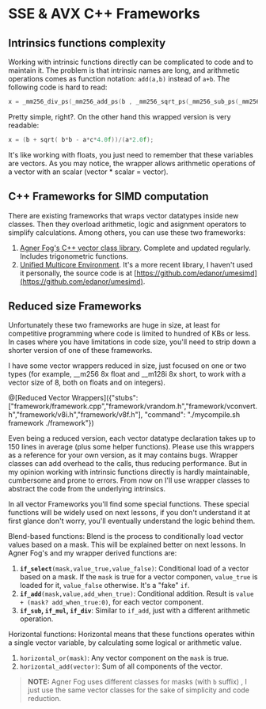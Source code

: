 # SSE & AVX C++ Frameworks

## Intrinsics functions complexity

Working with intrinsic functions directly can be complicated to code and to maintain it. The problem is that intrinsic names are long, and arithmetic operations comes as function notation: `add(a,b)` instead of `a+b`.
The following code is hard to read:
```cpp
x = _mm256_div_ps(_mm256_add_ps(b , _mm256_sqrt_ps(_mm256_sub_ps(_mm256_mul_ps(b , b) , _mm256_mul_ps(_mm256_mul_ps(a , c),_mm256_set1_ps(4.0f))))) , _mm256_mul_ps(a,_mm256_set1_ps(2.0f)));
```
Pretty simple, right?. On the other hand this wrapped version is very readable:
```cpp
x = (b + sqrt( b*b - a*c*4.0f))/(a*2.0f);
```
It's like working with floats, you just need to remember that these variables are vectors. As you may notice, the wrapper allows arithmetic operations of a vector with an scalar (vector * scalar = vector).

## C++ Frameworks for SIMD computation

There are existing frameworks that wraps vector datatypes inside new classes. Then they overload arithmetic, logic and asignment operators to simplify calculations.
Among others, you can use these two frameworks:

1. [Agner Fog's C++ vector class library](http://www.agner.org/optimize/#vectorclass). Complete and updated regularly. Includes trigonometric functions.
2. [Unified Multicore Environment](https://gain-performance.com/ume/). It's a more recent library, I haven't used it personally, the source code is at [https://github.com/edanor/umesimd](https://github.com/edanor/umesimd).

## Reduced size Frameworks

Unfortunately these two frameworks are huge in size, at least for competitive programming where code is limited to hundred of KBs or less.
In cases where you have limitations in code size, you'll need to strip down a shorter version of one of these frameworks.

I have some vector wrappers reduced in size, just focused on one or two types (for example, \_\_m256 8x float and \_\_m128i 8x short, to work with a vector size of 8, both on floats and on integers).

@[Reduced Vector Wrappers]({"stubs": ["framework/framework.cpp","framework/vrandom.h","framework/vconvert.h","framework/v8i.h","framework/v8f.h"], "command": "./mycompile.sh framework ./framework"})

Even being a reduced version, each vector datatype declaration takes up to 150 lines in average (plus some helper functions). Please use this wrappers as a reference for your own version, as it may contains bugs.
Wrapper classes can add overhead to the calls, thus reducing performance. But in my opinion working with intrinsic functions directly is hardly maintainable, cumbersome and prone to errors. 
From now on I'll use wrapper classes to abstract the code from the underlying intrinsics.

In all vector Frameworks you'll find some special functions. These special functions will be widely used on next lessons, if you don't understand it at first glance don't worry, you'll eventually understand the logic behind them.

Blend-based functions: Blend is the process to conditionally load vector values based on a mask. This will be explained better on next lessons. In Agner Fog's and my wrapper derived functions are:

1. **`if_select`**`(mask,value_true,value_false)`: Conditional load of a vector based on a mask. If the `mask` is true for a vector componen, `value_true` is loaded for it, `value_false` otherwise. It's a "fake" `if`.
2. **`if_add`**`(mask,value,add_when_true)`: Conditional addition. Result is `value + (mask? add_when_true:0)`, for each vector component.
3. **`if_sub`, `if_mul`, `if_div`**: Similar to `if_add`, just with a different arithmetic operation.

Horizontal functions: Horizontal means that these functions operates within a single vector variable, by calculating some logical or arithmetic value.

1. `horizontal_or(mask)`: Any vector component on the `mask` is true.
2. `horizontal_add(vector)`: Sum of all components of the vector.

>**NOTE:** Agner Fog uses different classes for masks (with `b` suffix) , I just use the same vector classes for the sake of simplicity and code reduction.